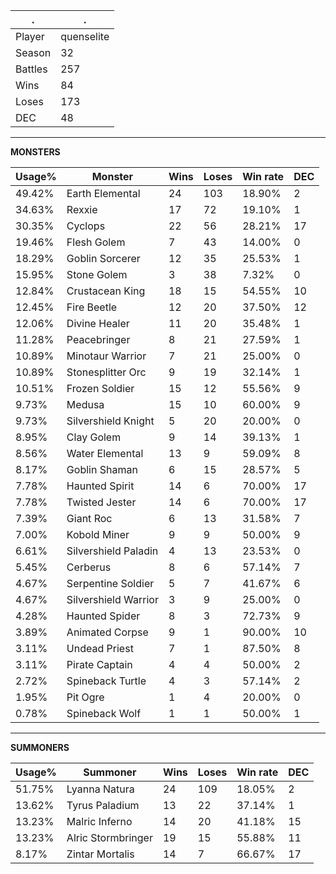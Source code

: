 .|.
|-|-
Player|quenselite
Season|32
Battles|257
Wins|84
Loses|173
DEC|48

---
**MONSTERS**

Usage%|Monster|Wins|Loses|Win rate|DEC|
-|-|-|-|-|-|
49.42%|Earth Elemental|24|103|18.90%|2|
34.63%|Rexxie|17|72|19.10%|1|
30.35%|Cyclops|22|56|28.21%|17|
19.46%|Flesh Golem|7|43|14.00%|0|
18.29%|Goblin Sorcerer|12|35|25.53%|1|
15.95%|Stone Golem|3|38|7.32%|0|
12.84%|Crustacean King|18|15|54.55%|10|
12.45%|Fire Beetle|12|20|37.50%|12|
12.06%|Divine Healer|11|20|35.48%|1|
11.28%|Peacebringer|8|21|27.59%|1|
10.89%|Minotaur Warrior|7|21|25.00%|0|
10.89%|Stonesplitter Orc|9|19|32.14%|1|
10.51%|Frozen Soldier|15|12|55.56%|9|
9.73%|Medusa|15|10|60.00%|9|
9.73%|Silvershield Knight|5|20|20.00%|0|
8.95%|Clay Golem|9|14|39.13%|1|
8.56%|Water Elemental|13|9|59.09%|8|
8.17%|Goblin Shaman|6|15|28.57%|5|
7.78%|Haunted Spirit|14|6|70.00%|17|
7.78%|Twisted Jester|14|6|70.00%|17|
7.39%|Giant Roc|6|13|31.58%|7|
7.00%|Kobold Miner|9|9|50.00%|9|
6.61%|Silvershield Paladin|4|13|23.53%|0|
5.45%|Cerberus|8|6|57.14%|7|
4.67%|Serpentine Soldier|5|7|41.67%|6|
4.67%|Silvershield Warrior|3|9|25.00%|0|
4.28%|Haunted Spider|8|3|72.73%|9|
3.89%|Animated Corpse|9|1|90.00%|10|
3.11%|Undead Priest|7|1|87.50%|8|
3.11%|Pirate Captain|4|4|50.00%|2|
2.72%|Spineback Turtle|4|3|57.14%|2|
1.95%|Pit Ogre|1|4|20.00%|0|
0.78%|Spineback Wolf|1|1|50.00%|1|

---
**SUMMONERS**

Usage%|Summoner|Wins|Loses|Win rate|DEC|
-|-|-|-|-|-|
51.75%|Lyanna Natura|24|109|18.05%|2|
13.62%|Tyrus Paladium|13|22|37.14%|1|
13.23%|Malric Inferno|14|20|41.18%|15|
13.23%|Alric Stormbringer|19|15|55.88%|11|
8.17%|Zintar Mortalis|14|7|66.67%|17|
